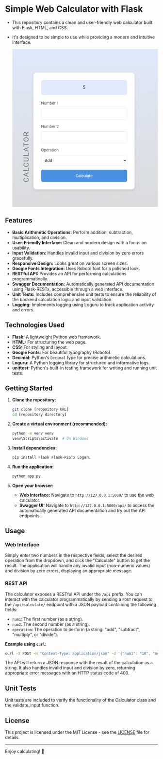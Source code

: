 # Simple Web Calculator with Flask

- This repository contains a clean and user-friendly web calculator built with Flask, HTML, and CSS. 
- It's designed to be simple to use while providing a modern and intuitive interface.

  ![](https://github.com/hrosicka/FlaskCalculator/blob/master/doc/Calculator1.PNG)

## Features

-   **Basic Arithmetic Operations:** Perform addition, subtraction, multiplication, and division.
-   **User-Friendly Interface:** Clean and modern design with a focus on usability.
-   **Input Validation:** Handles invalid input and division by zero errors gracefully.
-   **Responsive Design:** Looks great on various screen sizes.
-   **Google Fonts Integration:** Uses Roboto font for a polished look.
-   **RESTful API:** Provides an API for performing calculations programmatically.
-   **Swagger Documentation:** Automatically generated API documentation using Flask-RESTx, accessible through a web interface.
-   **Unit Tests:** Includes comprehensive unit tests to ensure the reliability of the backend calculation logic and input validation.
-   **Logging:** Implements logging using Loguru to track application activity and errors.


## Technologies Used

-   **Flask:** A lightweight Python web framework.
-   **HTML:** For structuring the web page.
-   **CSS:** For styling and layout.
-   **Google Fonts:** For beautiful typography (Roboto).
-   **Decimal:** Python's `Decimal` type for precise arithmetic calculations.
-   **Loguru:** A Python logging library for structured and informative logs.
-   **unittest:** Python's built-in testing framework for writing and running unit tests.

## Getting Started

1.  **Clone the repository:**

    ```bash
    git clone [repository URL]
    cd [repository directory]
    ```

2.  **Create a virtual environment (recommended):**

    ```bash
    python -m venv venv
    venv\Scripts\activate  # On Windows
    ```

3.  **Install dependencies:**

    ```bash
    pip install Flask Flask-RESTx Loguru
    ```

4.  **Run the application:**

    ```bash
    python app.py
    ```

5.  **Open your browser:**
    -   **Web Interface:** Navigate to `http://127.0.0.1:5000/` to use the web calculator.
    -   **Swagger UI:** Navigate to `http://127.0.0.1:5000/api/` to access the automatically generated API documentation and try out the API endpoints.

## Usage

### Web Interface

Simply enter two numbers in the respective fields, select the desired operation from the dropdown, and click the "Calculate" button to get the result. The application will handle any invalid input (non-numeric values) and division by zero errors, displaying an appropriate message.

### REST API

The calculator exposes a RESTful API under the `/api` prefix. You can interact with the calculator programmatically by sending a `POST` request to the `/api/calculate/` endpoint with a JSON payload containing the following fields:

-   `num1`: The first number (as a string).
-   `num2`: The second number (as a string).
-   `operation`: The operation to perform (a string: "add", "subtract", "multiply", or "divide").

**Example using `curl`:**

```bash
curl -X POST -H "Content-Type: application/json" -d '{"num1": "10", "num2": "5", "operation": "add"}' [http://127.0.0.1:5000/api/calculate/](http://127.0.0.1:5000/api/calculate/)
```

The API will return a JSON response with the result of the calculation as a string. It also handles invalid input and division by zero, returning appropriate error messages with an HTTP status code of 400.

## Unit Tests

Unit tests are included to verify the functionality of the Calculator class and the validate_input function.

## License

This project is licensed under the MIT License - see the [LICENSE](LICENSE) file for details.

---

Enjoy calculating! 🚀
